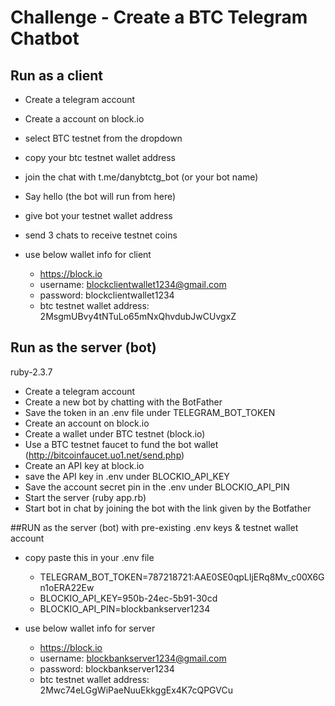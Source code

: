 # Challenge - Create a BTC Telegram Chatbot

## Run as a client

- Create a telegram account
- Create a account on block.io
- select BTC testnet from the dropdown
- copy your btc testnet wallet address
- join the chat with t.me/danybtctg_bot (or your bot name)
- Say hello (the bot will run from here)
- give bot your testnet wallet address
- send 3 chats to receive testnet coins

- use below wallet info for client
  - https://block.io
  - username: blockclientwallet1234@gmail.com
  - password: blockclientwallet1234
  - btc testnet wallet address: 2MsgmUBvy4tNTuLo65mNxQhvdubJwCUvgxZ

## Run as the server (bot)

ruby-2.3.7

- Create a telegram account
- Create a new bot by chatting with the BotFather
- Save the token in an .env file under TELEGRAM_BOT_TOKEN
- Create an account on block.io
- Create a wallet under BTC testnet (block.io)
- Use a BTC testnet faucet to fund the bot wallet
  (http://bitcoinfaucet.uo1.net/send.php)
- Create an API key at block.io
- save the API key in .env under BLOCKIO_API_KEY
- Save the account secret pin in the .env under BLOCKIO_API_PIN
- Start the server (ruby app.rb)
- Start bot in chat by joining the bot with the link given by the Botfather

##RUN as the server (bot) with pre-existing .env keys & testnet wallet account

- copy paste this in your .env file

  - TELEGRAM_BOT_TOKEN=787218721:AAE0SE0qpLIjERq8Mv_c00X6Gn1oERA22Ew
  - BLOCKIO_API_KEY=950b-24ec-5b91-30cd
  - BLOCKIO_API_PIN=blockbankserver1234

- use below wallet info for server
  - https://block.io
  - username: blockbankserver1234@gmail.com
  - password: blockbankserver1234
  - btc testnet wallet address: 2Mwc74eLGgWiPaeNuuEkkggEx4K7cQPGVCu

